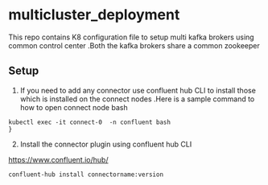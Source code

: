 # multicluster_deployment
This repo contains K8 configuration file to setup multi kafka brokers using common control center .Both the kafka brokers share a common zookeeper

## Setup

1. If you need to add any connector use confluent hub CLI to install those which is installed on the connect nodes .Here is a sample command to how to open connect node bash

```
kubectl exec -it connect-0  -n confluent bash
}
```


2. Install the connector plugin using confluent hub CLI

https://www.confluent.io/hub/

```
confluent-hub install connectorname:version

```

